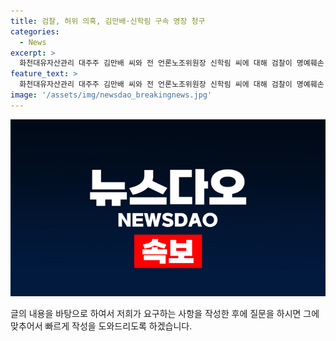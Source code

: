 ```yaml
---
title: 검찰, 허위 의혹, 김만배·신학림 구속 영장 청구
categories:
  - News
excerpt: >
  화천대유자산관리 대주주 김만배 씨와 전 언론노조위원장 신학림 씨에 대해 검찰이 명예훼손, 배임수･증재, 청탁금지법위반, 범죄수익은닉규제법 위반, 공갈 혐의 등으로 구속영장을 청구했습니다. 김 씨는 2021년 뉴스타파 전문위원과의 허위 인터뷰를 통해 신 씨에게 1억6500만원을 준 혐의 등이 있습니다. 4월15일에는 서초구 서울중앙지방법원에서 1심 속행공판이 열렸으며, 이에 대한 관심이 높아지고 있습니다.
feature_text: >
  화천대유자산관리 대주주 김만배 씨와 전 언론노조위원장 신학림 씨에 대해 검찰이 명예훼손, 배임수･증재, 청탁금지법위반, 범죄수익은닉규제법 위반, 공갈 혐의 등으로 구속영장을 청구했습니다. 김 씨는 2021년 뉴스타파 전문위원과의 허위 인터뷰를 통해 신 씨에게 1억6500만원을 준 혐의 등이 있습니다. 4월15일에는 서초구 서울중앙지방법원에서 1심 속행공판이 열렸으며, 이에 대한 관심이 높아지고 있습니다.
image: '/assets/img/newsdao_breakingnews.jpg'
---
```


<p><img src="/assets/img/newsdao_breakingnews.jpg" alt="implanttips 속보" /></p>

<p>글의 내용을 바탕으로 하여서 저희가 요구하는 사항을 작성한 후에 질문을 하시면 그에 맞추어서 빠르게 작성을 도와드리도록 하겠습니다.</p>

